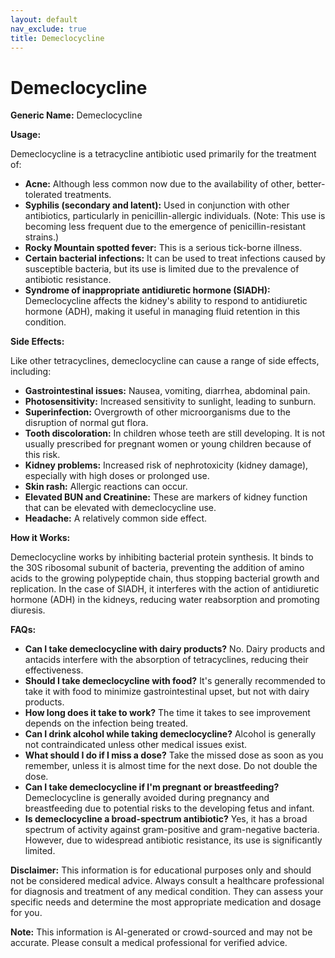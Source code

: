 ```yaml
---
layout: default
nav_exclude: true
title: Demeclocycline
---
```


# Demeclocycline

**Generic Name:** Demeclocycline

**Usage:**

Demeclocycline is a tetracycline antibiotic used primarily for the treatment of:

* **Acne:**  Although less common now due to the availability of other, better-tolerated treatments.
* **Syphilis (secondary and latent):**  Used in conjunction with other antibiotics, particularly in penicillin-allergic individuals.  (Note: This use is becoming less frequent due to the emergence of penicillin-resistant strains.)
* **Rocky Mountain spotted fever:**  This is a serious tick-borne illness.
* **Certain bacterial infections:** It can be used to treat infections caused by susceptible bacteria, but its use is limited due to the prevalence of antibiotic resistance.
* **Syndrome of inappropriate antidiuretic hormone (SIADH):**  Demeclocycline affects the kidney's ability to respond to antidiuretic hormone (ADH), making it useful in managing fluid retention in this condition.


**Side Effects:**

Like other tetracyclines, demeclocycline can cause a range of side effects, including:

* **Gastrointestinal issues:** Nausea, vomiting, diarrhea, abdominal pain.
* **Photosensitivity:** Increased sensitivity to sunlight, leading to sunburn.
* **Superinfection:** Overgrowth of other microorganisms due to the disruption of normal gut flora.
* **Tooth discoloration:** In children whose teeth are still developing.  It is not usually prescribed for pregnant women or young children because of this risk.
* **Kidney problems:**  Increased risk of nephrotoxicity (kidney damage), especially with high doses or prolonged use.
* **Skin rash:**  Allergic reactions can occur.
* **Elevated BUN and Creatinine:**  These are markers of kidney function that can be elevated with demeclocycline use.
* **Headache:**  A relatively common side effect.

**How it Works:**

Demeclocycline works by inhibiting bacterial protein synthesis.  It binds to the 30S ribosomal subunit of bacteria, preventing the addition of amino acids to the growing polypeptide chain, thus stopping bacterial growth and replication.  In the case of SIADH, it interferes with the action of antidiuretic hormone (ADH) in the kidneys, reducing water reabsorption and promoting diuresis.

**FAQs:**

* **Can I take demeclocycline with dairy products?** No. Dairy products and antacids interfere with the absorption of tetracyclines, reducing their effectiveness.
* **Should I take demeclocycline with food?**  It's generally recommended to take it with food to minimize gastrointestinal upset, but not with dairy products.
* **How long does it take to work?**  The time it takes to see improvement depends on the infection being treated.
* **Can I drink alcohol while taking demeclocycline?**  Alcohol is generally not contraindicated unless other medical issues exist.
* **What should I do if I miss a dose?** Take the missed dose as soon as you remember, unless it is almost time for the next dose. Do not double the dose.
* **Can I take demeclocycline if I'm pregnant or breastfeeding?** Demeclocycline is generally avoided during pregnancy and breastfeeding due to potential risks to the developing fetus and infant.
* **Is demeclocycline a broad-spectrum antibiotic?** Yes, it has a broad spectrum of activity against gram-positive and gram-negative bacteria.  However, due to widespread antibiotic resistance, its use is significantly limited.


**Disclaimer:** This information is for educational purposes only and should not be considered medical advice.  Always consult a healthcare professional for diagnosis and treatment of any medical condition.  They can assess your specific needs and determine the most appropriate medication and dosage for you.


**Note:** This information is AI-generated or crowd-sourced and may not be accurate. Please consult a medical professional for verified advice.